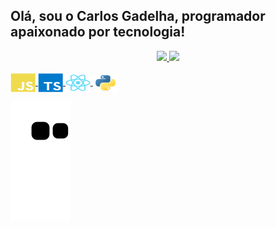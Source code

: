 ## Olá, sou o Carlos Gadelha, programador apaixonado por tecnologia!
<div align="center">
  <a href="https://github.com/Carlosgadelha">
  <img height="180em" src="https://github-readme-stats.vercel.app/api?username=Carlosgadelha&show_icons=true&theme=dracula&include_all_commits=true&count_private=true"/>
  <img height="180em" src="https://github-readme-stats.vercel.app/api/top-langs/?username=Carlosgadelha&layout=compact&langs_count=7&theme=dracula"/>
</div>

<div style="display: inline_block"><br>
  <img align="center" alt="Rafa-Js" height="30" width="40" src="https://raw.githubusercontent.com/devicons/devicon/master/icons/javascript/javascript-plain.svg">
  <img align="center" alt="Rafa-Ts" height="30" width="40" src="https://raw.githubusercontent.com/devicons/devicon/master/icons/typescript/typescript-plain.svg">
  <img align="center" alt="Rafa-React" height="30" width="40" src="https://raw.githubusercontent.com/devicons/devicon/master/icons/react/react-original.svg">
  <img align="center" alt="Rafa-Python" height="30" width="40" src="https://raw.githubusercontent.com/devicons/devicon/master/icons/python/python-original.svg">

 ![Snake animation](https://github.com/Carlosgadelha/Carlosgadelha/blob/output/github-contribution-grid-snake.svg)
</div>
